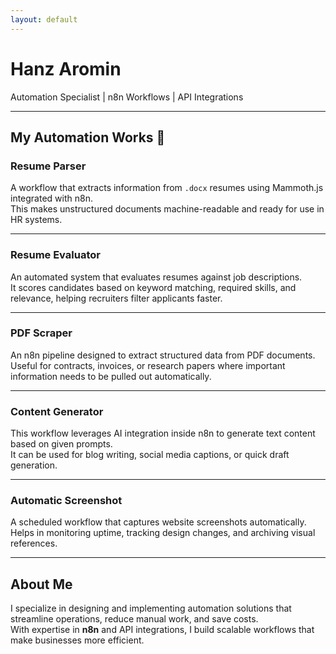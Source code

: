 ```yaml
---
layout: default
---
```


# Hanz Aromin

Automation Specialist | n8n Workflows | API Integrations  

---

## My Automation Works 🚀

### Resume Parser
A workflow that extracts information from `.docx` resumes using Mammoth.js integrated with n8n.  
This makes unstructured documents machine-readable and ready for use in HR systems.  

---

### Resume Evaluator
An automated system that evaluates resumes against job descriptions.  
It scores candidates based on keyword matching, required skills, and relevance, helping recruiters filter applicants faster.  

---

### PDF Scraper
An n8n pipeline designed to extract structured data from PDF documents.  
Useful for contracts, invoices, or research papers where important information needs to be pulled out automatically.  

---

### Content Generator
This workflow leverages AI integration inside n8n to generate text content based on given prompts.  
It can be used for blog writing, social media captions, or quick draft generation.  

---

### Automatic Screenshot
A scheduled workflow that captures website screenshots automatically.  
Helps in monitoring uptime, tracking design changes, and archiving visual references.  

---

## About Me
I specialize in designing and implementing automation solutions that streamline operations, reduce manual work, and save costs.  
With expertise in **n8n** and API integrations, I build scalable workflows that make businesses more efficient.  
